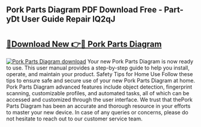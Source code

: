 ## Pork Parts Diagram PDF Download Free - Part-yDt User Guide Repair lQ2qJ

# <h2><a href="http://dfsoriq.blite.top/?on=Pork+Parts+Diagram">🔗Download New 👉🔴 Pork Parts Diagram</a></h2>

[![Pork Parts Diagram download](https://i.imgur.com/lujVjoI.png)](http://dfsoriq.blite.top/?on=Pork+Parts+Diagram)
Your new Pork Parts Diagram is now ready to use. This user manual provides a step-by-step guide to help you install, operate, and maintain your product. Safety Tips for Home Use Follow these tips to ensure safe and secure use of your new Pork Parts Diagram at home. Pork Parts Diagram advanced features include object detection, fingerprint scanning, customizable profiles, and automated tasks, all of which can be accessed and customized through the user interface. We trust that thePork Parts Diagram has been an accurate and thorough resource in your efforts to master your new device. In case of any queries or concerns, please do not hesitate to reach out to our customer service team.
